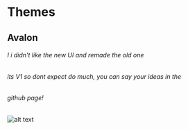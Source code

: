 # Themes
## Avalon
###### I i didn't like the new UI and remade the old one
###### its V1 so dont expect do much, you can say your ideas in the
###### github page! 
![alt text](https://discordapp.com/channels/647193890754920465/651997885751230483/692046129537482763)
